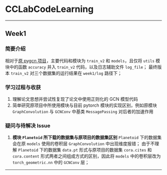 # CCLabCodeLearning
---
## Week1
### 简要介绍
相对于[原 pygcn 项目](https://github.com/tkipf/pygcn)，主要代码和模块为 ```train_v2``` 和 ```models```，且仅将 ```utils``` 模块中的函数 ```accuracy``` 并入 ```train_v2``` 代码，以及日志辅助文件 ```log_file```；
最终版本 ```train_v2``` 对三个数据集的运行结果在 ```week1/log``` 路径下；
### 学习过程与收获
1. 理解论文思想并尝试性复现了论文中使用正则化的 GCN 模型代码
2. 简单研究原项目中所使用模块与目前 pytorch 模块的实现区别，例如原模块 ```GraphConvolution``` 与 ```GCNConv``` 中基类 ```MessagePassing``` 对后者的加速作用
### 疑问与待解决 Issue
1. **模块 ```Planetoid``` 所下载的数据集与原项目的数据集区别**
   ```Planetoid``` 下的数据集会在原 ```models``` 使用的卷积层 ```GraphConvolution``` 中出现维度报错；
   由于不理解 ```Planetoid``` 下的数据集 ```data.pt``` 形式与原项目的数据集 ```cora.cites``` 和 ```cora.content``` 形式两者之间组成方式的区别，因此将 ```models``` 中的卷积层改为 ```torch_geometric.nn``` 中的 ```GCNConv``` 层；
---
